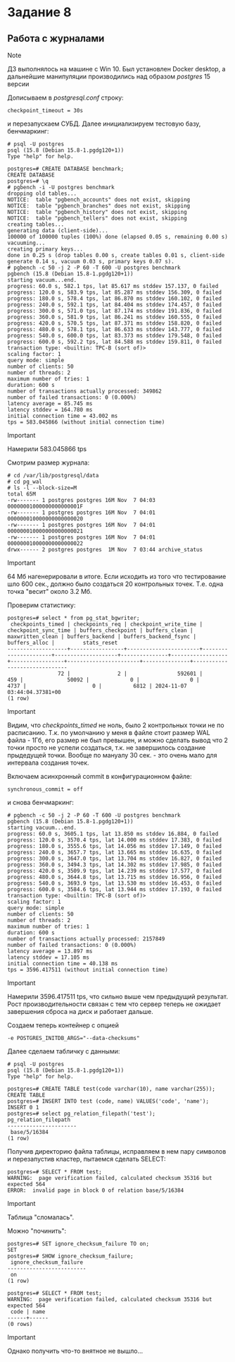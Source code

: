 # Задание 8
## Работа с журналами
> [!NOTE]
> ДЗ выполнялось на машине с Win 10. Был установлен Docker desktop, а дальнейшие манипуляции производились над образом *postgres* 15 версии

Дописываем в *postgresql.conf* строку:
```
checkpoint_timeout = 30s
```
и перезапускаем СУБД. Далее инициализируем тестовую базу, бенчмаркинг:
```
# psql -U postgres
psql (15.8 (Debian 15.8-1.pgdg120+1))
Type "help" for help.

postgres=# CREATE DATABASE benchmark;
CREATE DATABASE
postgres=# \q
# pgbench -i -U postgres benchmark
dropping old tables...
NOTICE:  table "pgbench_accounts" does not exist, skipping
NOTICE:  table "pgbench_branches" does not exist, skipping
NOTICE:  table "pgbench_history" does not exist, skipping
NOTICE:  table "pgbench_tellers" does not exist, skipping
creating tables...
generating data (client-side)...
100000 of 100000 tuples (100%) done (elapsed 0.05 s, remaining 0.00 s)
vacuuming...
creating primary keys...
done in 0.25 s (drop tables 0.00 s, create tables 0.01 s, client-side generate 0.14 s, vacuum 0.03 s, primary keys 0.07 s).
# pgbench -c 50 -j 2 -P 60 -T 600 -U postgres benchmark
pgbench (15.8 (Debian 15.8-1.pgdg120+1))
starting vacuum...end.
progress: 60.0 s, 582.1 tps, lat 85.617 ms stddev 157.137, 0 failed
progress: 120.0 s, 583.9 tps, lat 85.287 ms stddev 156.309, 0 failed
progress: 180.0 s, 578.4 tps, lat 86.870 ms stddev 160.102, 0 failed
progress: 240.0 s, 592.1 tps, lat 84.404 ms stddev 174.457, 0 failed
progress: 300.0 s, 571.0 tps, lat 87.174 ms stddev 191.836, 0 failed
progress: 360.0 s, 581.9 tps, lat 86.241 ms stddev 160.555, 0 failed
progress: 420.0 s, 570.5 tps, lat 87.371 ms stddev 158.820, 0 failed
progress: 480.0 s, 578.1 tps, lat 86.633 ms stddev 143.777, 0 failed
progress: 540.0 s, 600.0 tps, lat 83.373 ms stddev 179.548, 0 failed
progress: 600.0 s, 592.2 tps, lat 84.588 ms stddev 159.811, 0 failed
transaction type: <builtin: TPC-B (sort of)>
scaling factor: 1
query mode: simple
number of clients: 50
number of threads: 2
maximum number of tries: 1
duration: 600 s
number of transactions actually processed: 349862
number of failed transactions: 0 (0.000%)
latency average = 85.745 ms
latency stddev = 164.780 ms
initial connection time = 43.002 ms
tps = 583.045866 (without initial connection time)
```
> [!IMPORTANT]
> Намерили 583.045866 tps

Смотрим размер журнала:
```
# cd /var/lib/postgresql/data
# cd pg_wal
# ls -l --block-size=M
total 65M
-rw------- 1 postgres postgres 16M Nov  7 04:03 00000001000000000000001F
-rw------- 1 postgres postgres 16M Nov  7 04:01 000000010000000000000020
-rw------- 1 postgres postgres 16M Nov  7 04:01 000000010000000000000021
-rw------- 1 postgres postgres 16M Nov  7 04:01 000000010000000000000022
drwx------ 2 postgres postgres  1M Nov  7 03:44 archive_status
```
> [!IMPORTANT]
> 64 Мб нагенерировали в итоге. Если исходить из того что тестирование шло 600 сек., должно было создаться 20 контрольных точек. Т.е. одна точка "весит" около 3.2 Мб.

Проверим статистику:
```
postgres=# select * from pg_stat_bgwriter;
 checkpoints_timed | checkpoints_req | checkpoint_write_time | checkpoint_sync_time | buffers_checkpoint | buffers_clean | maxwritten_clean | buffers_backend | buffers_backend_fsync | buffers_alloc |         stats_reset          
-------------------+-----------------+-----------------------+----------------------+--------------------+---------------+------------------+-----------------+-----------------------+---------------+------------------------------
                72 |               2 |                592601 |                  459 |              50092 |             0 |                0 |            4737 |                     0 |          6812 | 2024-11-07 03:44:04.37381+00
(1 row)
```
> [!IMPORTANT]
> Видим, что *checkpoints_timed* не ноль, было 2 контрольных точки не по расписанию. Т.к. по умолчанию у меня в файле стоит размер WAL файла - 1Гб, его размер не был превышен, и можно сделать вывод что 2 точки просто не успели создаться, т.к. не завершилось создание прыдедущей точки. Вообще по мануалу 30 сек. - это очень мало для интервала создания точек.

Включаем асинхронный commit в конфигурационном файле:
```
synchronous_commit = off
```
и снова бенчмаркинг:
```
# pgbench -c 50 -j 2 -P 60 -T 600 -U postgres benchmark
pgbench (15.8 (Debian 15.8-1.pgdg120+1))
starting vacuum...end.
progress: 60.0 s, 3605.1 tps, lat 13.850 ms stddev 16.884, 0 failed
progress: 120.0 s, 3570.4 tps, lat 14.000 ms stddev 17.383, 0 failed
progress: 180.0 s, 3555.6 tps, lat 14.056 ms stddev 17.149, 0 failed
progress: 240.0 s, 3657.7 tps, lat 13.665 ms stddev 16.635, 0 failed
progress: 300.0 s, 3647.0 tps, lat 13.704 ms stddev 16.827, 0 failed
progress: 360.0 s, 3494.3 tps, lat 14.302 ms stddev 17.985, 0 failed
progress: 420.0 s, 3509.9 tps, lat 14.239 ms stddev 17.577, 0 failed
progress: 480.0 s, 3644.8 tps, lat 13.715 ms stddev 16.956, 0 failed
progress: 540.0 s, 3693.9 tps, lat 13.530 ms stddev 16.453, 0 failed
progress: 600.0 s, 3584.6 tps, lat 13.944 ms stddev 17.193, 0 failed
transaction type: <builtin: TPC-B (sort of)>
scaling factor: 1
query mode: simple
number of clients: 50
number of threads: 2
maximum number of tries: 1
duration: 600 s
number of transactions actually processed: 2157849
number of failed transactions: 0 (0.000%)
latency average = 13.897 ms
latency stddev = 17.105 ms
initial connection time = 40.138 ms
tps = 3596.417511 (without initial connection time)
```
> [!IMPORTANT]
> Намерили 3596.417511 tps, что сильно выше чем предыдущий результат. Рост производительности связан с тем что сервер теперь не ожидает завершения сброса на диск и работает дальше.

Создаем теперь контейнер с опцией
```
-e POSTGRES_INITDB_ARGS="--data-checksums"
```
Далее сделаем табличку с данными:
```
# psql -U postgres
psql (15.8 (Debian 15.8-1.pgdg120+1))
Type "help" for help.

postgres=# CREATE TABLE test(code varchar(10), name varchar(255));
CREATE TABLE
postgres=# INSERT INTO test (code, name) VALUES('code', 'name');
INSERT 0 1
postgres=# select pg_relation_filepath('test');
pg_relation_filepath 
----------------------
 base/5/16384
(1 row)
```
Получив директорию файла таблицы, исправляем в нем пару символов и перезапустив кластер, пытаемся сделать SELECT:
```
postgres=# SELECT * FROM test;
WARNING:  page verification failed, calculated checksum 35316 but expected 564
ERROR:  invalid page in block 0 of relation base/5/16384
```
> [!IMPORTANT]
> Таблица "сломалась".

Можно "починить":
```
postgres=# SET ignore_checksum_failure TO on;
SET
postgres=# SHOW ignore_checksum_failure;
 ignore_checksum_failure 
-------------------------
 on
(1 row)

postgres=# SELECT * FROM test;
WARNING:  page verification failed, calculated checksum 35316 but expected 564
 code | name 
------+------
(0 rows)
```
> [!IMPORTANT]
> Однако получить что-то внятное не вышло...
